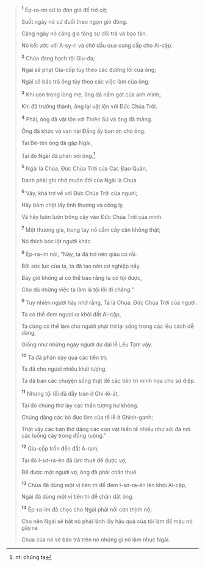 > <sup><b>1</b></sup> Ép-ra-im cứ lo đón gió để trở cờ;
>
> Suốt ngày nó cứ đuổi theo ngọn gió đông.
>
> Càng ngày nó càng gia tăng sự dối trá và bạo tàn.
>
> Nó kết ước với A-sy-ri và chở dầu qua cung cấp cho Ai-cập.
>
> <sup><b>2</b></sup> Chúa đang hạch tội Giu-đa;
>
> Ngài sẽ phạt Gia-cốp tùy theo các đường lối của ông;
>
> Ngài sẽ báo trả ông tùy theo các việc làm của ông.
>
> <sup><b>3</b></sup> Khi còn trong lòng mẹ, ông đã nắm gót của anh mình;
>
> Khi đã trưởng thành, ông lại vật lộn với Ðức Chúa Trời.
>
> <sup><b>4</b></sup> Phải, ông đã vật lộn với Thiên Sứ và ông đã thắng.
>
> Ông đã khóc và van nài Ðấng ấy ban ơn cho ông.
>
> Tại Bê-tên ông đã gặp Ngài,
>
> Tại đó Ngài đã phán với ông.[^1-a77b8f8d-4390-4371-aeff-bbf18039a6a1]
>
> <sup><b>5</b></sup> Ngài là Chúa, Ðức Chúa Trời của Các Ðạo Quân,
>
> Danh phải ghi nhớ muôn đời của Ngài là Chúa.
>
> <sup><b>6</b></sup> Vậy, khá trở về với Ðức Chúa Trời của ngươi;
>
> Hãy bám chặt lấy tình thương và công lý,
>
> Và hãy luôn luôn trông cậy vào Ðức Chúa Trời của mình.
>
> <sup><b>7</b></sup> Một thương gia, trong tay nó cầm cây cân không thật;
>
> Nó thích bóc lột người khác.
>
> <sup><b>8</b></sup> Ép-ra-im nói, “Này, ta đã trở nên giàu có rồi.
>
> Bởi sức lực của ta, ta đã tạo nên cơ nghiệp nầy.
>
> Bây giờ không ai có thể bảo rằng ta có tội được,
>
> Cho dù những việc ta làm là tội lỗi đi chăng.”
>
> <sup><b>9</b></sup> Tuy nhiên ngươi hãy nhớ rằng, Ta là Chúa, Ðức Chúa Trời của ngươi.
>
> Ta có thể đem ngươi ra khỏi đất Ai-cập,
>
> Ta cũng có thể làm cho ngươi phải trở lại sống trong các lều cách dễ dàng,
>
> Giống như những ngày ngươi dự đại lễ Lều Tạm vậy.
>
> <sup><b>10</b></sup> Ta đã phán dạy qua các tiên tri;
>
> Ta đã cho ngươi nhiều khải tượng,
>
> Ta đã ban các chuyện sống thật để các tiên tri minh họa cho sứ điệp.
>
> <sup><b>11</b></sup> Nhưng tội lỗi đã đầy tràn ở Ghi-lê-át,
>
> Tại đó chúng thờ lạy các thần tượng hư không.
>
> Chúng dâng các bò đực làm của tế lễ ở Ghinh-ganh;
>
> Thật vậy các bàn thờ dâng các con vật hiến tế nhiều như sỏi đá nơi các luống cày trong đồng ruộng.”
>
> <sup><b>12</b></sup> Gia-cốp trốn đến đất A-ram,
>
> Tại đó I-sơ-ra-ên đã làm thuê để được vợ;
>
> Ðể được một người vợ, ông đã phải chăn thuê.
>
> <sup><b>13</b></sup> Chúa đã dùng một vị tiên tri để đem I-sơ-ra-ên lên khỏi Ai-cập,
>
> Ngài đã dùng một vị tiên tri để chăn dắt ông.
>
> <sup><b>14</b></sup> Ép-ra-im đã chọc cho Ngài phải nổi cơn thịnh nộ;
>
> Cho nên Ngài sẽ bắt nó phải lãnh lấy hậu quả của tội làm đổ máu nó gây ra.
>
> Chúa của nó sẽ báo trả trên nó những gì nó làm nhục Ngài.

[^1-a77b8f8d-4390-4371-aeff-bbf18039a6a1]: nt: chúng ta
